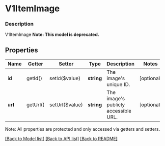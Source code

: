 # V1ItemImage

### Description

V1ItemImage
**Note: This model is deprecated.**

## Properties
Name | Getter | Setter | Type | Description | Notes
------------ | ------------- | ------------- | ------------- | ------------- | -------------
**id** | getId() | setId($value) | **string** | The image&#39;s unique ID. | [optional] 
**url** | getUrl() | setUrl($value) | **string** | The image&#39;s publicly accessible URL. | [optional] 

Note: All properties are protected and only accessed via getters and setters.

[[Back to Model list]](../../README.md#documentation-for-models) [[Back to API list]](../../README.md#documentation-for-api-endpoints) [[Back to README]](../../README.md)

